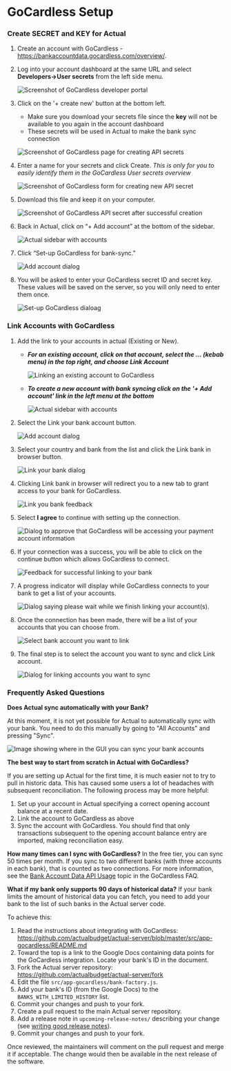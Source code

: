 # GoCardless Setup

### Create SECRET and KEY for Actual

1. Create an account with GoCardless - https://bankaccountdata.gocardless.com/overview/.
2. Log into your account dashboard at the same URL and select **Developers->User secrets** from the left side menu.

    ![Screenshot of GoCardless developer portal](/static/img/connecting-your-bank/connecting-your-bank-gocardless-01.png)


3. Click on the '+ create new' button at the bottom left.
   - Make sure you download your secrets file since the **key** will not be available to you again in the account dashboard
   - These secrets will be used in Actual to make the bank sync connection

    ![Screenshot of GoCardless page for creating API secrets](/static/img/connecting-your-bank/connecting-your-bank-gocardless-02.png)


4. Enter a name for your secrets and click Create.
   _This is only for you to easily identify them in the GoCardless User secrets overview_

    ![Screenshot of GoCardless form for creating new API secret](/static/img/connecting-your-bank/connecting-your-bank-gocardless-03.png)


5. Download this file and keep it on your computer.

    ![Screenshot of GoCardless API secret after successful creation](/static/img/connecting-your-bank/connecting-your-bank-gocardless-04.png)



6. Back in Actual, click on “+ Add account” at the bottom of the sidebar.

    ![Actual sidebar with accounts](/static/img/connecting-your-bank/connecting-your-bank-02.png)



7. Click “Set-up GoCardless for bank-sync.”

    ![Add account dialog](/static/img/connecting-your-bank/connecting-your-bank-gocardless-05.png)

8. You will be asked to enter your GoCardless secret ID and secret key. These values will be saved on the server, so you will only need to enter them once.

    ![Set-up GoCardless dialoag](/static/img/connecting-your-bank/connecting-your-bank-gocardless-06.png)


### Link Accounts with GoCardless

1. Add the link to your accounts in actual (Existing or New).

   - **_For an existing account, click on that account, select the ... (kebab menu) in the top right, and choose Link Account_**

      ![Linking an existing account to GoCardless](/static/img/connecting-your-bank/connecting-your-bank-01.png)

   - **_To create a new account with bank syncing click on the '+ Add account' link in the left menu at the bottom_**

      ![Actual sidebar with accounts](/static/img/connecting-your-bank/connecting-your-bank-02.png)

2. Select the Link your bank account button.

    ![Add account dialog](/static/img/connecting-your-bank/connecting-your-bank-03.png)

3. Select your country and bank from the list and click the Link bank in browser button.

    ![Link your bank dialog](/static/img/connecting-your-bank/connecting-your-bank-04.png)

4. Clicking Link bank in browser will redirect you to a new tab to grant access to your bank for GoCardless.

    ![Link you bank feedback](/static/img/connecting-your-bank/connecting-your-bank-05.png)

5. Select **I agree** to continue with setting up the connection.

    ![Dialog to approve that GoCardless will be accessing your payment account information](/static/img/connecting-your-bank/connecting-your-bank-gocardless-07.png)

6. If your connection was a success, you will be able to click on the continue button which allows GoCardless to connect.

    ![Feedback for successful linking to your bank](/static/img/connecting-your-bank/connecting-your-bank-07.png)

7. A progress indicator will display while GoCardless connects to your bank to get a list of your accounts.

    ![Dialog saying please wait while we finish linking your account(s).](/static/img/connecting-your-bank/connecting-your-bank-08.png)

8. Once the connection has been made, there will be a list of your accounts that you can choose from.

    ![Select bank account you want to link](/static/img/connecting-your-bank/connecting-your-bank-09.png)

9. The final step is to select the account you want to sync and click Link account.

    ![Dialog for linking accounts you want to sync](/static/img/connecting-your-bank/connecting-your-bank-10.png)

### Frequently Asked Questions

**Does Actual sync automatically with your Bank?**

At this moment, it is not yet possible for Actual to automatically sync with your bank. You need to do this manually by going to "All Accounts" and pressing "Sync".

![Image showing where in the GUI you can sync your bank accounts](/static/img/connecting-your-bank/syncing-with-your-bank.png)

**The best way to start from scratch in Actual with GoCardless?**

If you are setting up Actual for the first time, it is much easier not to try to pull in historic data. This has caused some users a lot of headaches with subsequent reconciliation. The following process may be more helpful:
1. Set up your account in Actual specifying a correct opening account balance at a recent date.
2. Link the account to GoCardless as above
3. Sync the account with GoCardless. You should find that only transactions subsequent to the opening account balance entry are imported, making reconciliation easy.


**How many times can I sync with  GoCardless?**
In the free tier, you can sync 50 times per month. If you sync to two different banks (with three accounts in each bank), that is counted as two connections.
For more information, see the [Bank Account Data API Usage](https://bankaccountdata.zendesk.com/hc/en-gb/articles/11528933493916-Bank-Account-Data-API-Usage-how-is-your-usage-number-calculated)
topic in the GoCardless FAQ.

**What if my bank only supports 90 days of historical data?**
If your bank limits the amount of historical data you can fetch, you need to add your bank to the list of such banks in the Actual server code.

To achieve this:

1. Read the instructions about integrating with GoCardless: https://github.com/actualbudget/actual-server/blob/master/src/app-gocardless/README.md
2. Toward the top is a link to the Google Docs containing data points for the GoCardless integration. Locate your bank's ID in the document.
3. Fork the Actual server repository: https://github.com/actualbudget/actual-server/fork
4. Edit the file `src/app-gocardless/bank-factory.js`.
5. Add your bank's ID (from the Google Docs) to the `BANKS_WITH_LIMITED_HISTORY` list.
6. Commit your changes and push to your fork.
7. Create a pull request to the main Actual server repository.
8. Add a release note in `upcoming-release-notes/` describing your change (see [writing good release notes](/docs/contributing/#writing-good-release-notes)).
9. Commit your changes and push to your fork.

Once reviewed, the maintainers will comment on the pull request and merge it if acceptable.  The change would then be available in the next release of the software.


